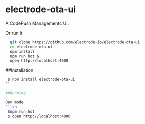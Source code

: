 electrode-ota-ui
===
A CodePush Managementc UI.

Or run it 

```sh
  git clone https://github.com/electrode-io/electrode-ota-ui
  cd electrode-ota-ui
  npm install
  npm run hot &
  open http://localhost:4000
```

##Installation
```sh
 $ npm install electrode-ota-ui
``

##Running

Dev mode
```sh
 $npm run hot
 $ open http://localhost:4000
```
